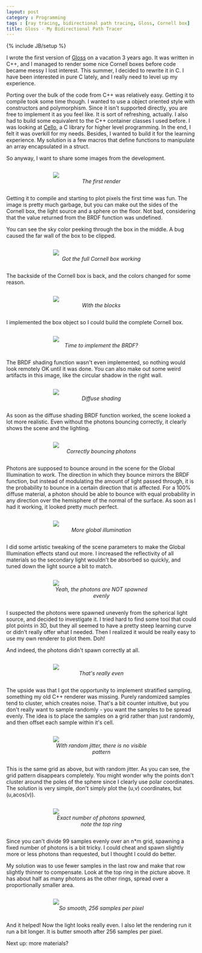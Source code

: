 ```yaml
---
layout: post
category : Programming
tags : [ray tracing, bidirectional path tracing, Gloss, Cornell box]
title: Gloss - My Bidirectional Path Tracer 
---
```

{% include JB/setup %}

<style type="text/css">

	div.image-box {

		width: 256px;

		margin: 2em auto;
	}

	div.image-box i {

		display: block;
		text-align: center;
	}

</style>

I wrote the first version of [Gloss](https://github.com/geon/gloss) on a vacation 3 years ago. It was written in C++, and I managed to render some nice Cornell boxes before code became messy I lost interest. This summer, I decided to rewrite it in C. I have been interested in pure C lately, and I really need to level up my experience.

Porting over the bulk of the code from C++ was relatively easy. Getting it to compile took some time though. I wanted to use a object oriented style with constructors and polymorphism. Since it isn't supported directly, you are free to implement it as you feel like. It is sort of refreshing, actually. I also had to build some equivalent to the C++ container classes I used before. I was looking at [Cello](http://libcello.org/), a C library for higher level programming. In the end, I felt it was overkill for my needs. Besides, I wanted to build it for the learning experience. My solution is a few macros that define functions to manipulate an array encapsulated in a struct.

So anyway, I want to share some images from the development.

<div class="image-box">
	<img src="/assets/posts/2013-08-22-gloss-my-bidirectional-path-tracer/01 - First render.png">
	<i>The first render</i>
</div>

Getting it to compile and starting to plot pixels the first time was fun. The image is pretty much garbage, but you can make out the sides of the Cornell box, the light source and a sphere on the floor. Not bad, considering that the value returned from the BRDF function was undefined.

You can see the sky color peeking through the box in the middle. A bug caused the far wall of the box to be clipped.

<div class="image-box">
	<img src="/assets/posts/2013-08-22-gloss-my-bidirectional-path-tracer/02 - Got the full Cornell box working.png">
	<i>Got the full Cornell box working</i>
</div>

The backside of the Cornell box is back, and the colors changed for some reason.

<div class="image-box">
	<img src="/assets/posts/2013-08-22-gloss-my-bidirectional-path-tracer/03 - With the blocks.png">
	<i>With the blocks</i>
</div>

I implemented the box object so I could build the complete Cornell box.

<div class="image-box">
	<img src="/assets/posts/2013-08-22-gloss-my-bidirectional-path-tracer/04 - The photons seems to be spawned unevenly from the sphere, and I probably should implement the BRDF.png">
	<i>Time to implement the BRDF?</i>
</div>

The BRDF shading function wasn't even implemented, so nothing would look remotely OK until it was done. You can also make out some weird artifacts in this image, like the circular shadow in the right wall.

<div class="image-box">
	<img src="/assets/posts/2013-08-22-gloss-my-bidirectional-path-tracer/05 - Diffuse shading.png">
	<i>Diffuse shading</i>
</div>

As soon as the diffuse shading BRDF function worked, the scene looked a lot more realistic. Even without the photons bouncing correctly, it clearly shows the scene and the lighting.

<div class="image-box">
	<img src="/assets/posts/2013-08-22-gloss-my-bidirectional-path-tracer/06 - Correctly bouncing photons.png">
	<i>Correctly bouncing photons</i>
</div>

Photons are supposed to bounce around in the scene for the Global Illumination to work. The direction in which they bounce mirrors the BRDF function, but instead of modulating the amount of light passed through, it is the probability to bounce in a certain direction that is affected. For a 100% diffuse material, a photon should be able to bounce with equal probability in any direction over the hemisphere of the normal of the surface. As soon as I had it working, it looked pretty much perfect.

<div class="image-box">
	<img src="/assets/posts/2013-08-22-gloss-my-bidirectional-path-tracer/07 - More global illumination.png">
	<i>More global illumination</i>
</div>

I did some artistic tweaking of the scene parameters to make the Global Illumination effects stand out more. I increased the reflectivity of all materials so the secondary light wouldn't be absorbed so quickly, and tuned down the light source a bit to match.

<div class="image-box">
	<img src="/assets/posts/2013-08-22-gloss-my-bidirectional-path-tracer/08 - Yeah, the photons are NOT spawned evenly.png">
	<i>Yeah, the photons are NOT spawned evenly</i>
</div>

I suspected the photons were spawned unevenly from the spherical light source, and decided to investigate it. I tried hard to find some tool that could plot points in 3D, but they all seemed to have a pretty steep learning curve or didn't really offer what I needed. Then I realized it would be really easy to use my own renderer to plot them. Doh!

And indeed, the photons didn't spawn correctly at all.

<div class="image-box">
	<img src="/assets/posts/2013-08-22-gloss-my-bidirectional-path-tracer/09 - That's really even.png">
	<i>That's really even</i>
</div>

The upside was that I got the opportunity to implement stratified sampling, something my old C++ renderer was missing. Purely randomized samples tend to cluster, which creates noise. That's a bit counter intuitive, but you don't really want to sample randomly - you want the samples to be spread evenly. The idea is to place the samples on a grid rather than just randomly, and then offset each sample within it's cell.

<div class="image-box">
	<img src="/assets/posts/2013-08-22-gloss-my-bidirectional-path-tracer/10 - With random jitter, there is no visible pattern.png">
	<i>With random jitter, there is no visible pattern</i>
</div>

This is the same grid as above, but with random jitter. As you can see, the grid pattern disappears completely. You might wonder why the points don't cluster around the poles of the sphere since I clearly use polar coordinates. The solution is very simple, don't simply plot the (u,v) coordinates, but (u,acos(v)).

<div class="image-box">
	<img src="/assets/posts/2013-08-22-gloss-my-bidirectional-path-tracer/11 - Exact number of photons spawned, note the top ring.png">
	<i>Exact number of photons spawned, note the top ring</i>
</div>

Since you can't divide 99 samples evenly over an n\*m grid, spawning a fixed number of photons is a bit tricky. I could cheat and spawn slightly more or less photons than requested, but I thought I could do better.

My solution was to use fewer samples in the last row and make that row slightly thinner to compensate. Look at the top ring in the picture above. It has about half as many photons as the other rings, spread over a proportionally smaller area.

<div class="image-box">
	<img src="/assets/posts/2013-08-22-gloss-my-bidirectional-path-tracer/12 - So smooth, 256 samples per pixel.png">
	<i>So smooth, 256 samples per pixel</i>
</div>

And it helped! Now the light looks really even. I also let the rendering run it run a bit longer. It is butter smooth after 256 samples per pixel.

Next up: more materials?
